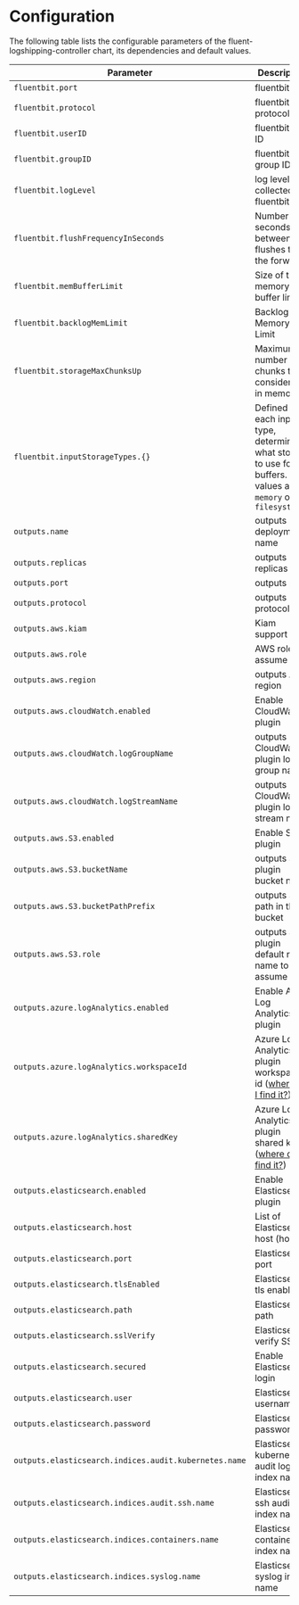 # Configuration

The following table lists the configurable parameters of the fluent-logshipping-controller chart, its dependencies and default values.

| Parameter                                             | Description                                                                       | Default           |
| ----------------------------------------------------- | --------------------------------------------------------------------------------- | ----------------- |
| `fluentbit.port`                                      | fluentbit port                                                                    | `5170`            |
| `fluentbit.protocol`                                  | fluentbit protocol                                                                | `TCP`             |
| `fluentbit.userID`                                    | fluentbit user ID                                                                 | `1000`            |
| `fluentbit.groupID`                                   | fluentbit group ID                                                                | `1000`            |
| `fluentbit.logLevel`                                  | log level collected by fluentbit                                                  | `info`            |
| `fluentbit.flushFrequencyInSeconds`                   | Number of seconds between flushes to the forwards                                 | `5`               |
| `fluentbit.memBufferLimit`                            | Size of the memory buffer limit                                                   | `10MB`            |
| `fluentbit.backlogMemLimit`                           | Backlog Memory Limit                                                              | `50M`             |
| `fluentbit.storageMaxChunksUp`                        | Maximum number of chunks to consider `up` in memory                               | `128`             |
| `fluentbit.inputStorageTypes.{}`                      | Defined for each input type, determines what storage to use for buffers. Valid values are `memory` or `filesystem` | `memory` |
| `outputs.name`                                        | outputs deployment name                                                           | `outputs`         |
| `outputs.replicas`                                    | outputs replicas                                                                  | `2`               |
| `outputs.port`                                        | outputs port                                                                      | `24224`           |
| `outputs.protocol`                                    | outputs protocol                                                                  | `TCP`             |
| `outputs.aws.kiam`                                    | Kiam support                                                                      | `false`           |
| `outputs.aws.role`                                    | AWS role to assume                                                                | `""`              |
| `outputs.aws.region`                                  | outputs AWS region                                                                 | `eu-central-1`    |
| `outputs.aws.cloudWatch.enabled`                      | Enable CloudWatch plugin                                                          | `false`           |
| `outputs.aws.cloudWatch.logGroupName`                 | outputs CloudWatch plugin log group name                                          | `my-cluster`      |
| `outputs.aws.cloudWatch.logStreamName`                | outputs CloudWatch plugin log stream name                                         | `example-stream`  |
| `outputs.aws.S3.enabled`                              | Enable S3 plugin                                                                  | `false`           |
| `outputs.aws.S3.bucketName`                           | outputs S3 plugin bucket name                                                     | `my-cluster-logs` |
| `outputs.aws.S3.bucketPathPrefix`                     | outputs S3 path in the bucket                                                      | ``    |
| `outputs.aws.S3.role`                                 | outputs S3 plugin default role name to assume                                     | `""`              |
| `outputs.azure.logAnalytics.enabled`                  | Enable Azure Log Analytics plugin                                                 | `false`           |
| `outputs.azure.logAnalytics.workspaceId`              | Azure Log Analytics plugin workspace id ([where do I find it?](Azure.md))         | ``                |
| `outputs.azure.logAnalytics.sharedKey`                | Azure Log Analytics plugin shared key ([where do I find it?](Azure.md))           | ``                |
| `outputs.elasticsearch.enabled`                       | Enable Elasticsearch plugin                                                       | `false`           |
| `outputs.elasticsearch.host`                          | List of Elasticsearch host (host1)                                                | ``                |
| `outputs.elasticsearch.port`                          | Elasticsearch port                                                                | `9200`            |
| `outputs.elasticsearch.tlsEnabled`                    | Elasticsearch tls enabled                                                         | `true`            |
| `outputs.elasticsearch.path`                          | Elasticsearch path                                                                | `/`               |
| `outputs.elasticsearch.sslVerify`                     | Elasticsearch verify SSL                                                          | `true`            |
| `outputs.elasticsearch.secured`                       | Enable Elasticsearch login                                                        | `false`           |
| `outputs.elasticsearch.user`                          | Elasticsearch username                                                            | ``                |
| `outputs.elasticsearch.password`                      | Elasticsearch password                                                            | ``                |
| `outputs.elasticsearch.indices.audit.kubernetes.name` | Elasticsearch kubernetes audit log index name                                     | `audit-kubernetes`|
| `outputs.elasticsearch.indices.audit.ssh.name`        | Elasticsearch ssh audit log index name                                            | `audit-ssh`       |
| `outputs.elasticsearch.indices.containers.name`       | Elasticsearch container index name                                                | `kubernetes`      |
| `outputs.elasticsearch.indices.syslog.name`           | Elasticsearch syslog index name                                                   | `syslog`          |